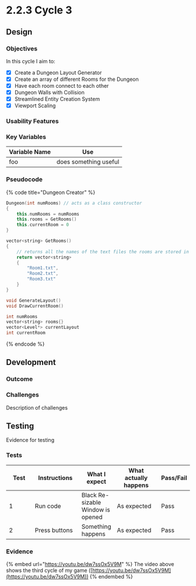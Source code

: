 # 2.2.3 Cycle 3

## Design

### Objectives

In this cycle I aim to:

* [x] Create a Dungeon Layout Generator
* [x] Create an array of different Rooms for the Dungeon
* [x] Have each room connect to each other
* [x] Dungeon Walls with Collision
* [x] Streamlined Entity Creation System
* [x] Viewport Scaling

### Usability Features

### Key Variables

| Variable Name | Use                   |
| ------------- | --------------------- |
| foo           | does something useful |

### Pseudocode

{% code title="Dungeon Creator" %}
```cpp
Dungeon(int numRooms) // acts as a class constructor
{
    this.numRooms = numRooms
    this.rooms = GetRooms()
    this.currentRoom = 0
}

vector<string> GetRooms()
{
    // returns all the names of the text files the rooms are stored in 
    return vector<string>
    {
        "Room1.txt",
        "Room2.txt",
        "Room3.txt"
    }
}

void GenerateLayout()
void DrawCurrentRoom()

int numRooms
vector<string> rooms{}
vector<Level*> currentLayout
int currentRoom
```
{% endcode %}

## Development

### Outcome

### Challenges

Description of challenges

## Testing

Evidence for testing

### Tests

<table><thead><tr><th width="90">Test</th><th width="141">Instructions</th><th>What I expect</th><th width="163">What actually happens</th><th>Pass/Fail</th></tr></thead><tbody><tr><td>1</td><td>Run code</td><td>Black Re-sizable Window is opened</td><td>As expected</td><td>Pass</td></tr><tr><td>2</td><td>Press buttons</td><td>Something happens</td><td>As expected</td><td>Pass</td></tr></tbody></table>

### Evidence



{% embed url="https://youtu.be/dw7ssOx5V9M" %}
The video above shows the third cycle of my game ([https://youtu.be/dw7ssOx5V9M](https://youtu.be/dw7ssOx5V9M))
{% endembed %}
